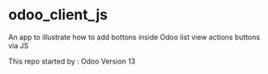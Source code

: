 # odoo_client_js
An app to illustrate how to add bottons inside Odoo list view actions buttons via JS

This repo started by : Odoo Version 13
